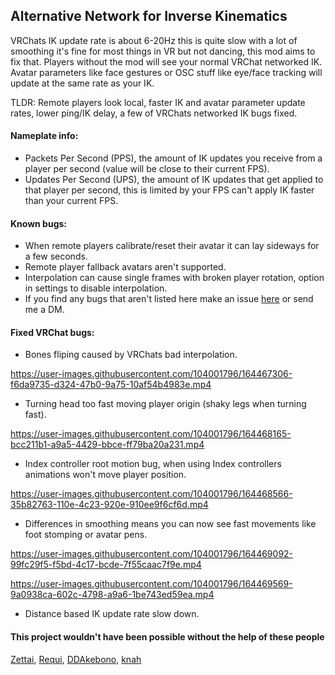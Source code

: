 ## Alternative Network for Inverse Kinematics

VRChats IK update rate is about 6-20Hz this is quite slow with a lot of smoothing it's fine for most things in VR but not dancing, this mod aims to fix that. Players without the mod will see your normal VRChat networked IK. Avatar parameters like face gestures or OSC stuff like eye/face tracking will update at the same rate as your IK.

TLDR: Remote players look local, faster IK and avatar parameter update rates, lower ping/IK delay, a few of VRChats networked IK bugs fixed.

#### Nameplate info:
- Packets Per Second (PPS), the amount of IK updates you receive from a player per second (value will be close to their current FPS).
- Updates Per Second (UPS), the amount of IK updates that get applied to that player per second, this is limited by your FPS can't apply IK faster than your current FPS.

#### Known bugs:
- When remote players calibrate/reset their avatar it can lay sideways for a few seconds.
- Remote player fallback avatars aren't supported.
- Interpolation can cause single frames with broken player rotation, option in settings to disable interpolation.
- If you find any bugs that aren't listed here make an issue [here](https://github.com/Zen-VR/AltNetIk/issues) or send me a DM.


#### Fixed VRChat bugs:

- Bones fliping caused by VRChats bad interpolation.

https://user-images.githubusercontent.com/104001796/164467306-f6da9735-d324-47b0-9a75-10af54b4983e.mp4

- Turning head too fast moving player origin (shaky legs when turning fast).

https://user-images.githubusercontent.com/104001796/164468165-bcc211b1-a9a5-4429-bbce-ff79ba20a231.mp4

- Index controller root motion bug, when using Index controllers animations won't move player position.

https://user-images.githubusercontent.com/104001796/164468566-35b82763-110e-4c23-920e-910ee9f6cf6d.mp4

- Differences in smoothing means you can now see fast movements like foot stomping or avatar pens.

https://user-images.githubusercontent.com/104001796/164469092-99fc29f5-f5bd-4c17-bcde-7f55caac7f9e.mp4

https://user-images.githubusercontent.com/104001796/164469569-9a0938ca-602c-4798-a9a6-1be743ed59ea.mp4

- Distance based IK update rate slow down.


#### This project wouldn't have been possible without the help of these people
[Zettai](https://github.com/ZettaiVR), 
[Requi](https://github.com/RequiDev), 
[DDAkebono](https://github.com/ddakebono), 
[knah](https://github.com/knah)
